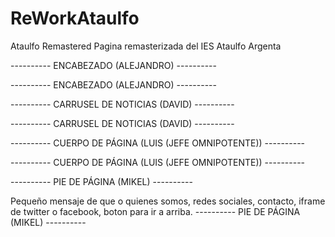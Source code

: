 # ReWorkAtaulfo
Ataulfo Remastered
Pagina remasterizada del IES Ataulfo Argenta

---------- ENCABEZADO (ALEJANDRO) ----------


---------- ENCABEZADO (ALEJANDRO) ----------

---------- CARRUSEL DE NOTICIAS (DAVID) ----------


---------- CARRUSEL DE NOTICIAS (DAVID) ----------

---------- CUERPO DE PÁGINA (LUIS (JEFE OMNIPOTENTE)) ----------


---------- CUERPO DE PÁGINA (LUIS (JEFE OMNIPOTENTE)) ----------

---------- PIE DE PÁGINA (MIKEL) ----------

Pequeño mensaje de que o quienes somos, redes sociales, contacto, iframe de twitter o facebook, boton para ir a arriba. 
---------- PIE DE PÁGINA (MIKEL) ----------
